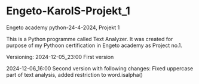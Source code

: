 # Engeto-KarolS-Projekt_1
Engeto academy python-24-4-2024, Projekt 1

This is a Python programme called Text Analyzer. It was created for purpose of my Pythoon certification in Engeto academy as Project no.1.

Versioning:
2024-12-05_23:00 First version

2024-12-06_16:00 Second version with following changes:
Fixed uppercase part of text analysis, added restriction to word.isalpha()

